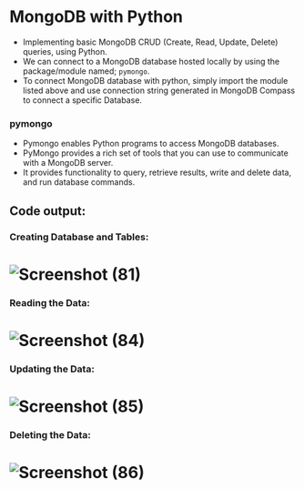 # MongoDB with Python

- Implementing basic MongoDB CRUD (Create, Read, Update, Delete) queries, using Python.
- We can connect to a MongoDB database hosted locally by using the package/module named; 
  `pymongo`.
 - To connect MongoDB database with python, simply import the module listed above and use connection string generated in MongoDB Compass to connect a specific Database.
 
### pymongo
 
 -  Pymongo enables Python programs to access MongoDB databases.
 -  PyMongo provides a rich set of tools that you can use to communicate with a MongoDB server. 
 -  It provides functionality to query, retrieve results, write and delete data, and run database commands.

## Code output:

###  Creating Database and Tables:

![Screenshot (81)](https://user-images.githubusercontent.com/81910954/144267209-f8c533b3-ea92-40a1-bd28-445d66e6d95d.png)
=================================================================================================================================================================================

###  Reading the Data:

![Screenshot (84)](https://user-images.githubusercontent.com/81910954/144267293-17460a37-e9b3-4f4a-b899-30c2e1c72fc5.png)
=================================================================================================================================================================================

###  Updating the Data:

![Screenshot (85)](https://user-images.githubusercontent.com/81910954/144267307-40cd80a3-09b5-4fc9-97eb-a5afee687f84.png)
=================================================================================================================================================================================

###  Deleting the Data:

![Screenshot (86)](https://user-images.githubusercontent.com/81910954/144267316-b76e99af-846f-4854-ad4f-47973c817dd2.png)
=================================================================================================================================================================================

